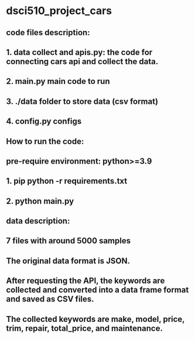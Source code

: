 # dsci510_project_cars

## code files description:
## 1. data collect and apis.py: the code for connecting cars api and collect the data.
## 2. main.py main code to run
## 3. ./data folder to store data (csv format)
## 4. config.py configs

## How to run the code:
## pre-require environment: python>=3.9
## 1. pip python -r requirements.txt 
## 2. python main.py

## data description:
## 7 files with around 5000 samples
## The original data format is JSON. 
## After requesting the API, the keywords are collected and converted into a data frame format and saved as CSV files.
## The collected keywords are make, model, price, trim, repair, total_price, and maintenance.
